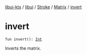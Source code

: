 [libui-ktx](../../../index.md) / [libui](../../index.md) / [Stroke](../index.md) / [Matrix](index.md) / [invert](./invert.md)

# invert

`fun invert(): `[`Int`](https://kotlinlang.org/api/latest/jvm/stdlib/kotlin/-int/index.html)

Inverts the matrix.

